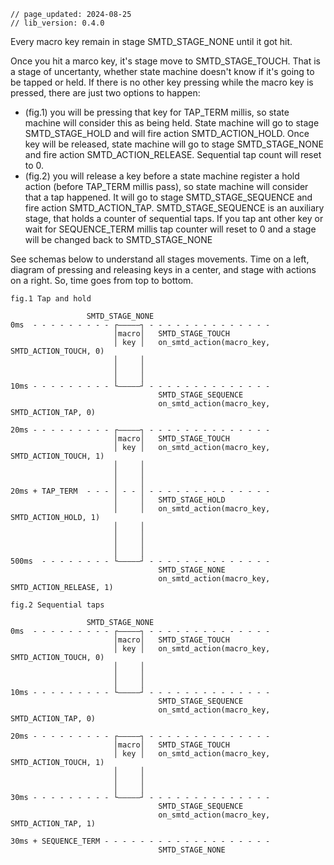```
// page_updated: 2024-08-25
// lib_version: 0.4.0
```

Every macro key remain in stage SMTD_STAGE_NONE until it got hit.

Once you hit a marco key, it's stage move to SMTD_STAGE_TOUCH. That is a stage of uncertanty, whether state machine doesn't know if it's going to be tapped or held.
If there is no other key pressing while the macro key is pressed, there are just two options to happen:
- (fig.1) you will be pressing that key for TAP_TERM millis, so state machine will consider this as being held. State machine will go to stage SMTD_STAGE_HOLD and will fire action SMTD_ACTION_HOLD. Once key will be released, state machine will go to stage SMTD_STAGE_NONE and fire action SMTD_ACTION_RELEASE. Sequential tap count will reset to 0.
- (fig.2) you will release a key before a state machine register a hold action (before TAP_TERM millis pass), so state machine will consider that a tap happened. It will go to stage SMTD_STAGE_SEQUENCE and fire action SMTD_ACTION_TAP. SMTD_STAGE_SEQUENCE is an auxiliary stage, that holds a counter of sequential taps. If you tap ant other key or wait for SEQUENCE_TERM millis tap counter will reset to 0 and a stage will be changed back to SMTD_STAGE_NONE

See schemas below to understand all stages movements.
Time on a left, diagram of pressing and releasing keys in a center, and stage with actions on a right. So, time goes from top to bottom.


```
fig.1 Tap and hold 

				 SMTD_STAGE_NONE
0ms  - - - - - - - - - ┌—————┐ - - - - - - - - - - - - - -
                       │macro│   SMTD_STAGE_TOUCH
                       │ key │   on_smtd_action(macro_key, SMTD_ACTION_TOUCH, 0)
                       │     │
                       │     │
                       │     │
10ms - - - - - - - - - └—————┘ - - - - - - - - - - - - - -
                                 SMTD_STAGE_SEQUENCE
                                 on_smtd_action(macro_key, SMTD_ACTION_TAP, 0)

20ms - - - - - - - - - ┌—————┐ - - - - - - - - - - - - - -
                       │macro│   SMTD_STAGE_TOUCH
                       │ key │   on_smtd_action(macro_key, SMTD_ACTION_TOUCH, 1)
                       │     │
                       │     │
                       │     │
20ms + TAP_TERM  - - - │ - - │ - - - - - - - - - - - - - - 
                       │     │   SMTD_STAGE_HOLD
                       │     │   on_smtd_action(macro_key, SMTD_ACTION_HOLD, 1)
                       │     │
                       │     │
                       │     │
                       │     │
500ms  - - - - - - - - └—————┘ - - - - - - - - - - - - - -
                                 SMTD_STAGE_NONE   
                                 on_smtd_action(macro_key, SMTD_ACTION_RELEASE, 1)                                                            
```




```
fig.2 Sequential taps

				 SMTD_STAGE_NONE
0ms  - - - - - - - - - ┌—————┐ - - - - - - - - - - - - - -
                       │macro│   SMTD_STAGE_TOUCH
                       │ key │   on_smtd_action(macro_key, SMTD_ACTION_TOUCH, 0)
                       │     │
                       │     │
                       │     │
10ms - - - - - - - - - └—————┘ - - - - - - - - - - - - - -
                                 SMTD_STAGE_SEQUENCE
                                 on_smtd_action(macro_key, SMTD_ACTION_TAP, 0)

20ms - - - - - - - - - ┌—————┐ - - - - - - - - - - - - - -
                       │macro│   SMTD_STAGE_TOUCH
                       │ key │   on_smtd_action(macro_key, SMTD_ACTION_TOUCH, 1)
                       │     │
                       │     │
                       │     │
30ms - - - - - - - - - └—————┘ - - - - - - - - - - - - - -  
                                 SMTD_STAGE_SEQUENCE
                                 on_smtd_action(macro_key, SMTD_ACTION_TAP, 1)

30ms + SEQUENCE_TERM - - - - - - - - - - - - - - - - - - -
                                 SMTD_STAGE_NONE                                                               
```



